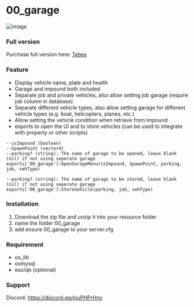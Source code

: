 # 00_garage
![image](https://forum-cfx-re.akamaized.net/original/5X/f/1/c/7/f1c77b79e3ca693668220c0462518198540fc69e.jpeg)

### Full version
Purchase full version here: [Tebex](https://sum00er.tebex.io/package/6652843)

### Feature
* Display vehicle name, plate and health
* Garage and impound both included
* Separate job and private vehicles, also allow setting job garage (require job column in database)
* Separate different vehicle types, also allow setting garage for different vehicle types (e.g. boat, helicopters, planes, etc.)
* Allow setting the vehicle condition when retrieve from impound
* exports to open the UI and to store vehicles (can be used to integrate with property or other scripts)
```
--isImpound (boolean)
--SpawnPoint (vector4)
--parking? (string): The name of garage to be opened, leave blank (nil) if not using seperate garage
exports['00_garage']:OpenGarageMenu(isImpound, SpawnPoint, parking, job, vehType)

--parking? (string): The name of garage to be stored, leave blank (nil) if not using seperate garage
exports['00_garage']:StoreVehicle(parking, job, vehType)
```

### Installation
1. Download the zip file and unzip it into your resource folder
3. name the folder 00_garage
2. add ensure 00_garage to your server.cfg

### Requirement
* ox_lib
* oxmysql
* esx/qb (optional)

### Support
Discord: https://discord.gg/pjuPHPrHnx
